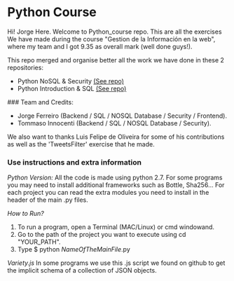 # Python Course

Hi! Jorge Here. Welcome to Python_course repo. This are all the exercises We have made during the course "Gestion de la Información en la web", where my team and I got 9.35 as overall mark (well done guys!).

This repo merged and organise better all the work we have done in these 2 repositories:

- Python NoSQL & Security <a href="https://github.com/ferreiro/Python_NoSql" target="_blank">(See repo)</a>
- Python Introduction & SQL <a href="https://github.com/ferreiro/Python" target="_blank">(See repo)</a>

### Team and Credits:
- Jorge Ferreiro (Backend / SQL / NOSQL Database / Security / Frontend).
- Tommaso Innocenti (Backend / SQL / NOSQL Database / Security).

We also want to thanks Luis Felipe de Oliveira for some of his contributions as well as the 'TweetsFilter' exercise that he made.

### Use instructions and extra information
*Python Version:* All the code is made using python 2.7. For some programs you may need to install additional frameworks such as Bottle, Sha256... For each project you can read the extra modules you need to install in the header of the main .py files.

*How to Run?* 
1. To run a program, open a Terminal (MAC/Linux) or cmd windowand.
2. Go to the path of the project you want to execute using cd "YOUR_PATH".
3. Type $ python *NameOfTheMainFile*.py

*Variety.js*
In some programs we use this .js script we found on github to get the implicit schema of a collection of JSON objects.
